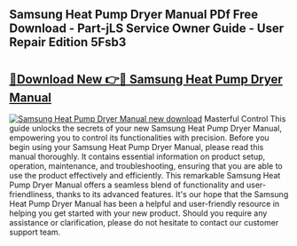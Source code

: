 ## Samsung Heat Pump Dryer Manual PDf Free Download - Part-jLS Service Owner Guide - User Repair Edition 5Fsb3

# <h2><a href="http://bc99448.oget.top/?id=Samsung+Heat+Pump+Dryer+Manual">🔗Download New 👉🔴 Samsung Heat Pump Dryer Manual</a></h2>

[![Samsung Heat Pump Dryer Manual new download](https://i.imgur.com/5g1atiW.png)](http://bc99448.oget.top/?id=Samsung+Heat+Pump+Dryer+Manual)
Masterful Control This guide unlocks the secrets of your new Samsung Heat Pump Dryer Manual, empowering you to control its functionalities with precision. Before you begin using your Samsung Heat Pump Dryer Manual, please read this manual thoroughly. It contains essential information on product setup, operation, maintenance, and troubleshooting, ensuring that you are able to use the product effectively and efficiently. This remarkable Samsung Heat Pump Dryer Manual offers a seamless blend of functionality and user-friendliness, thanks to its advanced features. It's our hope that the Samsung Heat Pump Dryer Manual has been a helpful and user-friendly resource in helping you get started with your new product. Should you require any assistance or clarification, please do not hesitate to contact our customer support team.
